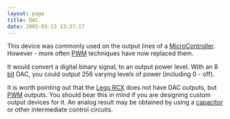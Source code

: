 ```yaml
---
layout: page
title: DAC
date: 2005-03-13 13:37:17
---
```

<p>This device was commonly used on the output lines of a <a a="" brain")="" class="wiki" for="" href="/wiki/microcontroller.html" robot"="" title="A programmable digital controller (or ">MicroController</a>. However - more often <a class="wiki" href="/wiki/pwm.html" title="Pulse Width Modulation">PWM</a> techniques have now replaced them.
</p>
<p>It would convert a digital binary signal, to an output power level. With an 8 <a class="wiki" href="/wiki/bit.html" title="Binary Digit">bit</a> DAC, you could output 256 varying levels of power (including 0 - off).
</p>
<p>It is worth pointing out that the <a class="wiki" href="/wiki/rcx.html" title="The Lego RCX">Lego RCX</a> does not have DAC outputs, but <a class="wiki" href="/wiki/pwm.html" title="Pulse Width Modulation">PWM</a> outputs. You should bear this in mind if you are designing custom output devices for it. An analog result may be obtained by using a <a class="wiki" href="/wiki/capacitor.html" title="Capacitor">capacitor</a> or other intermediate control circuits.
</p>
